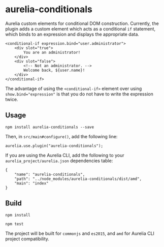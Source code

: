 # aurelia-conditionals
Aurelia custom elements for conditional DOM construction.
Currently, the plugin adds a custom element which acts as a conditional
`if` statement, which binds to an expression and displays the appropriate
data.

```
<conditional-if expression.bind="user.administrator">
    <div slot="true">
        You are an administrator!
    </div>
    <div slot="false">
        <!-- Not an administrator. -->
        Welcome back, ${user.name}!
    </div>
</conditional-if>
```

The advantage of using the `<conditional-if>` element over using
`show.bind="expression"` is that you do not have to write the expression
twice.

## Usage
`npm install aurelia-conditionals --save`

Then, in `src/main#configure()`, add the following line:

`aurelia.use.plugin("aurelia-conditionals");`

If you are using the Aurelia CLI, add the following to
your `aurelia_project/aurelia.json` dependencies table:
```
{
    "name": "aurelia-conditionals",
    "path": "../node_modules/aurelia-conditionals/dist/amd",
    "main": "index"
}
```

## Build
`npm install`

`npm test`

The project will be built for `commonjs` and `es2015`, and `amd` for
Aurelia CLI project compatibility.

